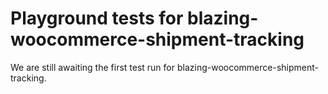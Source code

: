 # Playground tests for blazing-woocommerce-shipment-tracking
We are still awaiting the first test run for blazing-woocommerce-shipment-tracking.
